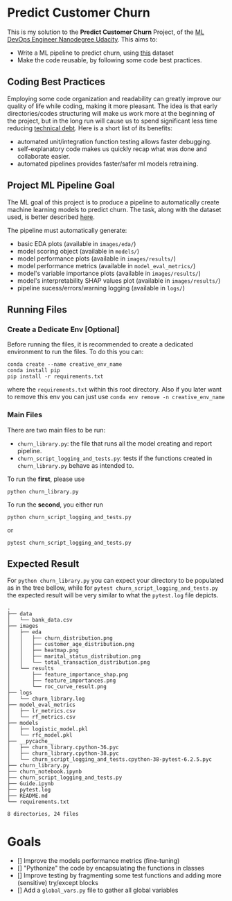 # Predict Customer Churn

This is my solution to the **Predict Customer Churn** Project, of the [ML DevOps Engineer Nanodegree Udacity](https://www.udacity.com/course/machine-learning-dev-ops-engineer-nanodegree--nd0821). This aims to:

- Write a ML pipeline to predict churn, using [this](https://www.kaggle.com/sakshigoyal7/credit-card-customers/code) dataset
- Make the code reusable, by following some code best practices.

## Coding Best Practices

Employing some code organization and readability can greatly improve our quality of life while coding, making it more pleasant. The idea is that early directories/codes structuring will make us work more at the beginning of the project, but in the long run will cause us to spend significant less time reducing [technical debt](https://www.productplan.com/glossary/technical-debt/). Here is a short list of its benefits:

- automated unit/integration function testing allows faster debugging.
- self-explanatory code makes us quickly recap what was done and collaborate easier.
- automated pipelines provides faster/safer ml models retraining. 

## Project ML Pipeline Goal

The ML goal of this project is to produce a pipeline to automatically create machine learning models to predict churn. The task, along with the dataset used, is better described [here](https://www.kaggle.com/sakshigoyal7/credit-card-customers/code). 

The pipeline must automatically generate:

- basic EDA plots (available in `images/eda/`)
- model scoring object (available in `models/`)
- model performance plots (available in `images/results/`)
- model performance metrics (available in `model_eval_metrics/`)
- model's variable importance plots (available in `images/results/`)
- model's interpretability SHAP values plot (available in `images/results/`)
- pipeline sucess/errors/warning logging (available in `logs/`)
 

## Running Files

### Create a Dedicate Env [Optional]

Before running the files, it is recommended to create a dedicated environment to run the files. To do this you can:

```
conda create --name creative_env_name
conda install pip
pip install -r requirements.txt
```

where the `requirements.txt` within this root directory. Also if you later want to remove this env you can just use `conda env remove -n creative_env_name`

### Main Files

There are two main files to be run: 

- `churn_library.py`: the file that runs all the model creating and report pipeline.
- `churn_script_logging_and_tests.py`: tests if the functions created in `churn_library.py` behave as intended to.

To run the **first**, please use

```
python churn_library.py
```

To run the **second**, you either run

```
python churn_script_logging_and_tests.py
```

or 

```
pytest churn_script_logging_and_tests.py
```

## Expected Result

For `python churn_library.py` you can expect your directory to be populated as in the tree bellow, while for `pytest churn_script_logging_and_tests.py` the expected result will be very similar to what the `pytest.log` file depicts.

```
.
├── data
│   └── bank_data.csv
├── images
│   ├── eda
│   │   ├── churn_distribution.png
│   │   ├── customer_age_distribution.png
│   │   ├── heatmap.png
│   │   ├── marital_status_distribution.png
│   │   └── total_transaction_distribution.png
│   └── results
│       ├── feature_importance_shap.png
│       ├── feature_importances.png
│       └── roc_curve_result.png
├── logs
│   └── churn_library.log
├── model_eval_metrics
│   ├── lr_metrics.csv
│   └── rf_metrics.csv
├── models
│   ├── logistic_model.pkl
│   └── rfc_model.pkl
├── __pycache__
│   ├── churn_library.cpython-36.pyc
│   ├── churn_library.cpython-38.pyc
│   └── churn_script_logging_and_tests.cpython-38-pytest-6.2.5.pyc
├── churn_library.py
├── churn_notebook.ipynb
├── churn_script_logging_and_tests.py
├── Guide.ipynb
├── pytest.log
├── README.md
└── requirements.txt

8 directories, 24 files
```


# Goals

- [] Improve the models performance metrics (fine-tuning)
- [] "Pythonize" the code by encapsulating the functions in classes
- [] Improve testing by fragmenting some test functions and adding more (sensitive) try/except blocks
- [] Add a `global_vars.py` file to gather all global variables
